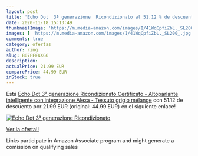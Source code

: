 ```yaml
---
layout: post
title: 'Echo Dot  3ª generazione  Ricondizionato al 51.12 % de descuento'
date: 2020-11-18 15:13:49
thumbnailImage: 'https://m.media-amazon.com/images/I/41WqCpfiZbL._SL200_.jpg'
images: [ 'https://m.media-amazon.com/images/I/41WqCpfiZbL._SL200_.jpg' ]
comments: true
category: ofertas
author: ring
slug: B07PFFKXG6
description:
actualPrice: 21.99 EUR
comparePrice: 44.99 EUR
inStock: true
---
```


Está [Echo Dot  3ª generazione  Ricondizionato Certificato - Altoparlante intelligente con integrazione Alexa - Tessuto grigio mélange](https://www.amazon.it/dp/B07PFFKXG6/?tag=tolees00-21) con 51.12 de descuento por 21.99 EUR (original: 44.99 EUR) en el siguiente enlace!

[![Echo Dot  3ª generazione  Ricondizionato](https://m.media-amazon.com/images/I/41WqCpfiZbL._SL200_.jpg)](https://www.amazon.it/dp/B07PFFKXG6/?tag=tolees00-21)

[Ver la oferta!!](https://www.amazon.it/dp/B07PFFKXG6/?tag=tolees00-21)

Links participate in Amazon Associate program and might generate a comission on qualifying sales


